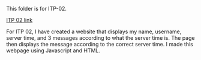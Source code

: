 This folder is for ITP-02.

[ITP 02 link](https://cgi.luddy.indiana.edu/~bomurphy/capstone-individual/bomurphy/itp-02/ITP02.html)

For ITP 02, I have created a website that displays my name, username, server time, and 3 messages according to what the server time is. The page then displays the message according to the correct server time. I made this webpage using Javascript and HTML. 